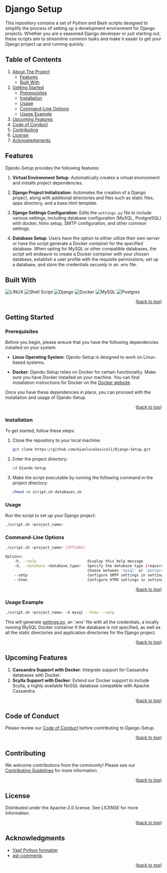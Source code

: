 # Django Setup

This repository contains a set of Python and Bash scripts designed to simplify the process of setting up a development environment for Django projects. Whether you are a seasoned Django developer or just starting out, these scripts aim to streamline common tasks and make it easier to get your Django project up and running quickly.

<!-- TABLE OF CONTENTS -->

## Table of Contents

<ol>
  <li>
    <a href="#django-setup">About The Project</a>
    <ul>
      <li><a href="#features">Features</a></li>
      <li><a href="#built-with">Built With</a></li>
    </ul>
  </li>
  <li>
    <a href="#getting-started">Getting Started</a>
    <ul>
      <li><a href="#prerequisites">Prerequisites</a></li>
      <li><a href="#installation">Installation</a></li>
      <li><a href="#usage">Usage</a></li>
      <li><a href="#command-line-options">Command-Line Options</a></li>
      <li><a href="#usage-example">Usage Example</a></li>
    </ul>
  </li>
  <li><a href="#upcoming-features">Upcoming Features</a></li>
  <li><a href="#code-of-conduct">Code of Conduct</a></li>
  <li><a href="#contributing">Contributing</a></li>
  <li><a href="#license">License</a></li>
  <li><a href="#acknowledgments">Acknowledgments</a></li>
</ol>



## Features
Djando-Setup provides the following features:

1. **Virtual Environment Setup**: Automatically creates a virtual environment and installs project dependencies.

2. **Django Project Initialization**: Automates the creation of a Django project, along with additional directories and files such as static files, apps directory, and a base.html template.

3. **Django Settings Configuration**: Edits the `settings.py` file to include various settings, including database configuration (MySQL, PostgreSQL) with docker, htmx setup, SMTP configuration, and other common settings.

4. **Database Setup**: Users have the option to either utilize their own server or have the script generate a Docker container for the specified database. When opting for MySQL or other compatible databases, the script will endeavor to create a Docker container with your chosen database, establish a user profile with the requisite permissions, set up a database, and store the credentials securely in an .env file.

## Built With

![LINUX](https://img.shields.io/badge/Linux-FCC624?style=for-the-badge&logo=linux&logoColor=black)
![Shell Script](https://img.shields.io/badge/shell_script-%23121011.svg?style=for-the-badge&logo=gnu-bash&logoColor=white)
![Django](https://img.shields.io/badge/django-%23092E20.svg?style=for-the-badge&logo=django&logoColor=white)
![Docker](https://img.shields.io/badge/docker-%230db7ed.svg?style=for-the-badge&logo=docker&logoColor=white)
![MySQL](https://img.shields.io/badge/mysql-%2300f.svg?style=for-the-badge&logo=mysql&logoColor=white)
![Postgres](https://img.shields.io/badge/postgres-%23316192.svg?style=for-the-badge&logo=postgresql&logoColor=white)
<!--![ApacheCassandra](https://img.shields.io/badge/cassandra-%231287B1.svg?style=for-the-badge&logo=apache-cassandra&logoColor=white)-->
<p align="right">(<a href="#django-setup">back to top</a>)</p>


## Getting Started 

### Prerequisites

Before you begin, please ensure that you have the following dependencies installed on your system:

- **Linux Operating System**: Djando-Setup is designed to work on Linux-based systems.

- **Docker**: Djando-Setup relies on Docker for certain functionality. Make sure you have Docker installed on your machine. You can find installation instructions for Docker on the [Docker website](https://docs.docker.com/get-docker/).

Once you have these dependencies in place, you can proceed with the installation and usage of Djando-Setup.
<p align="right">(<a href="#django-setup">back to top</a>)</p>


### Installation
To get started, follow these steps:

1. Clone the repository to your local machine:

   ```bash
   git clone https://github.com/GianlucaIavicoli/Django-Setup.git
   ```

2. Enter the project directory:

   ```bash
   cd Djando-Setup
   ```

3. Make the script executable by running the following command in the project directory:

   ```bash
   chmod +x script.sh databases.sh
   ```

### Usage
Run the script to set up your Django project:

   ```bash
   ./script.sh <project_name>
   ```

### Command-Line Options
```bash
./script.sh <project_name> [OPTIONS]

Options:
    -h, --help                       Display this help message
    -d, --database <database_type>   Specify the database type (required)
                                     Choose between 'mysql' or 'postgre'
    --smtp                           Configure SMTP settings in settings.py
    --htmx                           Configure HTMX settings in settings.py
```
<p align="right">(<a href="#django-setup">back to top</a>)</p>

### Usage Example
   ```bash
   ./script.sh <project_name> -d mysql --htmx --smtp
   ```
  This will generate [settings.py](./example.settings.py), an '.env' file with all the credentials, a locally running MySQL Docker container if the database is not specified, as well as all the static directories and application directories for the Django project.

<p align="right">(<a href="#django-setup">back to top</a>)</p>

## Upcoming Features

1. **Cassandra Support with Docker**: Integrate support for Cassandra databases with Docker.
2. **Scylla Support with Docker**: Extend our Docker support to include Scylla, a highly available NoSQL database compatible with Apache Cassandra. 
<p align="right">(<a href="#django-setup">back to top</a>)</p>

## Code of Conduct

Please review our [Code of Conduct](./CODE_OF_CONDUCT.md) before contributing to Django-Setup.
<p align="right">(<a href="#django-setup">back to top</a>)</p>

## Contributing

We welcome contributions from the community! Please see our [Contributing Guidelines](./CONTRIBUTING.md) for more information.
<p align="right">(<a href="#django-setup">back to top</a>)</p>

## License
Distributed under the Apache-2.0 license. See LICENSE for more information.
<p align="right">(<a href="#django-setup">back to top</a>)</p>

## Acknowledgments

* [Yapf Python formatter](https://github.com/google/yapf)
* [ast-comments](https://github.com/t3rn0/ast-comments)

<p align="right">(<a href="#django-setup">back to top</a>)</p>